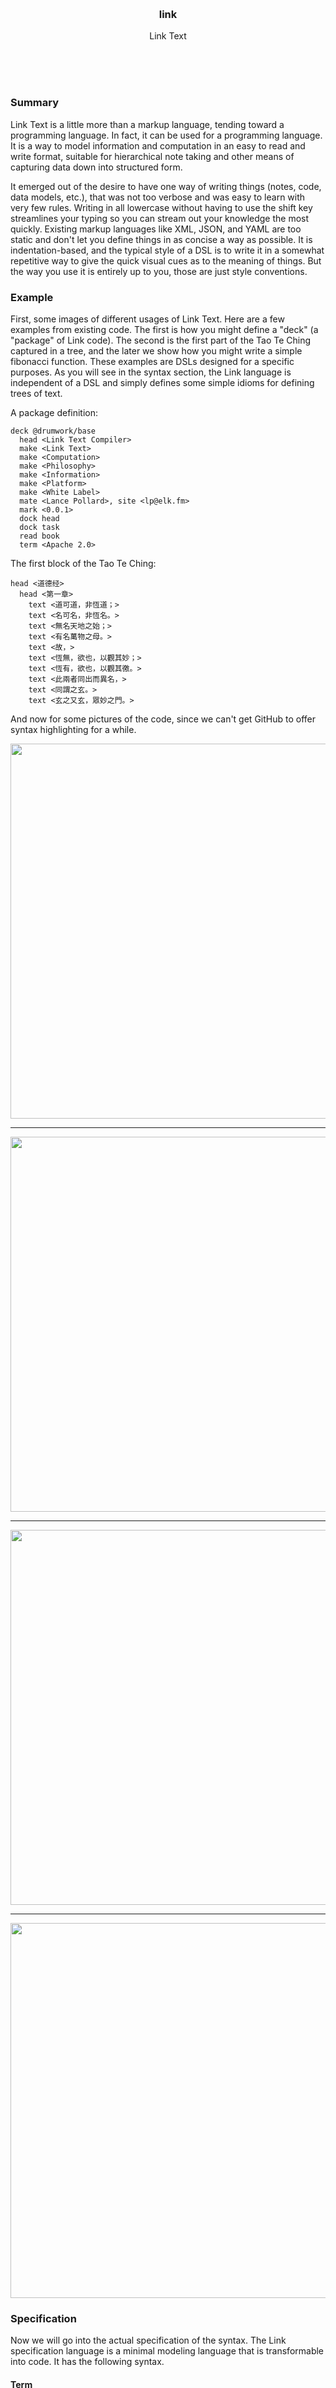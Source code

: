 
<br/>
<br/>
<br/>
<br/>
<br/>
<br/>
<br/>

<h3 align='center'>link</h3>
<p align='center'>
  Link Text
</p>

<br/>
<br/>
<br/>

### Summary

Link Text is a little more than a markup language, tending toward a programming language. In fact, it can be used for a programming language. It is a way to model information and computation in an easy to read and write format, suitable for hierarchical note taking and other means of capturing data down into structured form.

It emerged out of the desire to have one way of writing things (notes, code, data models, etc.), that was not too verbose and was easy to learn with very few rules. Writing in all lowercase without having to use the shift key streamlines your typing so you can stream out your knowledge the most quickly. Existing markup languages like XML, JSON, and YAML are too static and don't let you define things in as concise a way as possible. It is indentation-based, and the typical style of a DSL is to write it in a somewhat repetitive way to give the quick visual cues as to the meaning of things. But the way you use it is entirely up to you, those are just style conventions.

### Example

First, some images of different usages of Link Text. Here are a few examples from existing code. The first is how you might define a "deck" (a "package" of Link code). The second is the first part of the Tao Te Ching captured in a tree, and the later we show how you might write a simple fibonacci function. These examples are DSLs designed for a specific purposes. As you will see in the syntax section, the Link language is independent of a DSL and simply defines some simple idioms for defining trees of text.

A package definition:

```link
deck @drumwork/base
  head <Link Text Compiler>
  make <Link Text>
  make <Computation>
  make <Philosophy>
  make <Information>
  make <Platform>
  make <White Label>
  mate <Lance Pollard>, site <lp@elk.fm>
  mark <0.0.1>
  dock head
  dock task
  read book
  term <Apache 2.0>
```

The first block of the Tao Te Ching:

```link
head <道德经>
  head <第一章>
    text <道可道，非恆道；>
    text <名可名，非恆名。>
    text <無名天地之始；>
    text <有名萬物之母。>
    text <故，>
    text <恆無，欲也，以觀其妙；>
    text <恆有，欲也，以觀其徼。>
    text <此兩者同出而異名，>
    text <同謂之玄。>
    text <玄之又玄，眾妙之門。>
```

And now for some pictures of the code, since we can't get GitHub to offer syntax highlighting for a while.

<img src="https://github.com/link-script/code/blob/work/snap.png?raw=true" width="600" />

---

<img src="https://github.com/link-script/code/blob/work/snap5.png?raw=true" width="600" />

---

<img src="https://github.com/link-script/code/blob/work/snap2.png?raw=true" width="600" />

---

<img src="https://github.com/link-script/code/blob/work/snap7.png?raw=true" width="600" />

### Specification

Now we will go into the actual specification of the syntax. The Link specification language is a minimal modeling language that is transformable into code. It has the following syntax.

#### Term

The first thing to cover are _terms_. They are composed of _words_, separated by dashes. A word is composed of lowercase ascii letters or numbers. A term can't start with a number. So the following are all keys of a term.

```link
xo
hello-world
foo-bar-baz
```

The following is an invalid term.

```link
1xo
```

You can nest them arbitrarily into trees. These are all trees.

```link
hello world
this is a tree
this
  is
    a
      tree
```

You can write multiple nodes on a line separated by comma:

```link
this is, also a tree, and a tree
```

The same as:

```link
this is
  also
    a tree
      and a tree
```

You can put things in parentheses too to make it easier to write on one line:

```link
add(a, subtract(b, c))
```

The same as:

```link
add a, subtract b, c
```

#### Size

You can use numbers ("sizes") in the system too:

```link
add 1, 2
add 1, subtract -2, 3.14
```

#### Text

A more complex structure is the _text_. They are composed of a weaving of _cords_ (strings) and _terms_. A string/cord is a contiguous sequence of arbitrary unicode (utf-8).

A simple template composed only of a string is:

```link
write <hello world>
```

Or multiline text:

```link
text <
  This is a long paragraph.

  And this is another paragraph.
>
```

Then we can add interpolation into the template, by referencing terms wrapped in angle brackets:

```link
write <{hello-world}>
```

A more robust example might be:

```link
moon <The moon has a period of roughly {bold(<28 days>)}.>
```

Note though, you can still use the angle bracket symbols in regular text without ambiguity, you just need to prefix them with backslashes.

```link
i <am \<brackets\> included in the actual string>
```

#### Code

You can write specific code points, or _codes_, by prefixing the number sign / hash symbol along with a letter representing the code type, followed by the code.

```link
i #b0101, am bits
i #o123, am octal
i #xaaaaaa, am hex
```

These can also be used directly in a template:

```link
i <am the symbol #x2665>
```

This makes it so you can reference obscure symbols by their numerical value, or write bits and things like that. Note though, these just get compiled down to the following, so the code handler would need to resolve them properly in the proper context.

#### Nest

A nest is a selector, which is a digging down into terms. They look like paths, but they are really diving down into terms, if you think of it that way.

```link
get foo/bar
```

You can interpolate on these as well, like doing array index lookup.

```link
get node/children[~i]/name
```

The interpolations can be nested as well, and chained. Here is a complex example:

```link
get foo/bar[x][o/children[~i]/name]/value
```

The `~` tilde is by convention used for lookup by key (index in array, key in map), while without the tilde is just a dynamically resolved property value if you think of it that way.

There is also room to write `*` so we can dereference like in other language paradigms.

```
get *foo/bar
```

Finally, we have the `?` which is theoretically optionally grabbing a value if it exists.

```
get foo/bar?/baz
```

#### Line

A line is a path, like a file path. Because paths are so common in programming, they don't need to be treated as strings but can be written directly. The special `@` symbol is for referencing relative to some "scope" or context, which you would handle in your interpreter of Link Text.

```link
load @some/path
load ./relative/path.png
load /an-absolute/other/path.js
```

That is, they are just special strings. You can interpolate on them like strings as well with square brackets.

### Conclusion

That is all there is to it! It is a simple way of defining trees of text, allowing for template variables inside text, and for basic primitives. It is then up to you to figure out what you want to do with it. Take a look at the [base](https://github.com/drumworkteam/base) project for the work we are doing to build a programming language environment on top of Link Text.

### Syntax Highlighter Installation

The Link Text has a [syntax highlighter For VSCode](https://marketplace.visualstudio.com/items?itemName=drumworkteam.link). It's not perfect yet but it gets the job done. If you are new to the Link Text language, here we will give a brief overview of the syntax. Explore some of our other repos to get a deeper understanding of the types of things you can do with Link Text. It's far from complete but a labor of love. Making a little progress all the time.

You can install the [VSCode syntax highlighter](https://marketplace.visualstudio.com/items?itemName=drumworkteam.link) from source by placing the unzipped folder into `$HOME/.vscode/extensions`, then restarting VSCode. Or just download it from the package install tool in VSCode.

### License

Copyright 2021-2022 <a href='https://drum.work'>DrumWork</a>

Licensed under the Apache License, Version 2.0 (the "License");
you may not use this file except in compliance with the License.
You may obtain a copy of the License at

    http://www.apache.org/licenses/LICENSE-2.0

Unless required by applicable law or agreed to in writing, software
distributed under the License is distributed on an "AS IS" BASIS,
WITHOUT WARRANTIES OR CONDITIONS OF ANY KIND, either express or implied.
See the License for the specific language governing permissions and
limitations under the License.

### DrumWork

This is being developed by the folks at [DrumWork](https://drum.work), a California-based project for helping humanity master information and computation. DrumWork started off in the winter of 2008 as a spark of an idea, to forming a company 10 years later in the winter of 2018, to a seed of a project just beginning its development phases. It is entirely bootstrapped by working full time and running [Etsy](https://etsy.com/shop/mountbuild) and [Amazon](https://www.amazon.com/s?rh=p_27%3AMount+Build) shops. Also find us on [Facebook](https://www.facebook.com/drumworkteam), [Twitter](https://twitter.com/drumworkteam), and [LinkedIn](https://www.linkedin.com/company/drumworkteam). Check out our other GitHub projects as well!
